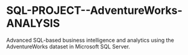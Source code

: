 # SQL-PROJECT--AdventureWorks-ANALYSIS
Advanced SQL-based business intelligence and analytics using the AdventureWorks dataset in Microsoft SQL Server.
